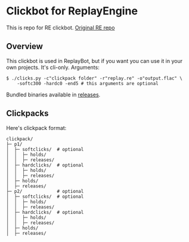 # Clickbot for ReplayEngine
This is repo for RE clickbot. [Original RE repo](https://github.com/tobyadd/replayengine)

## Overview
This clickbot is used in ReplayBot, but if you want you can use it in your own projects.
It's cli-only. Arguments:
```shell
$ ./clicks.py -c"clickpack folder" -r"replay.re" -o"output.flac" \
    -softc300 -hardc0 -end5 # this arguments are optional
```
Bundled binaries available in [releases](https://github.com/tobyadd/clicks).

## Clickpacks

Here's clickpack format:
```
clickpack/
├─ p1/
│  ├─ softclicks/  # optional
│  │  ├─ holds/
│  │  ├─ releases/
│  ├─ hardclicks/  # optional
│  │  ├─ holds/
│  │  ├─ releases/
│  ├─ holds/
│  ├─ releases/
├─ p2/             # optional
│  ├─ softclicks/  # optional
│  │  ├─ holds/
│  │  ├─ releases/
│  ├─ hardclicks/  # optional
│  │  ├─ holds/
│  │  ├─ releases/
│  ├─ holds/
│  ├─ releases/
```

